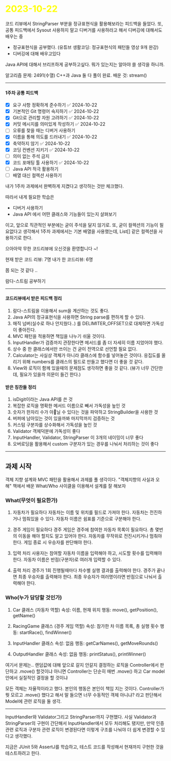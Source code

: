 # <span style="color:yellow">2023-10-22</span>
코드 리뷰에서 StringParser 부분을 정규표현식을 활용해보라는 피드백을 들었다.
또, 공통 피드백에서 Sysout 사용하지 말고 디버거를 사용하라고 해서 디버깅에 대해서도 배우는 중 

- 정규표현식을 공부했다. (유튜브 생활코딩: 정규표현식의 패턴들 영상 9개 완강)
- 디버깅에 대해 배우고있다

Java API에 대해서 브리프하게 공부하고싶다. 뭐가 있는지는 알아야 쓸 생각을 하니까.


알고리즘 문제: 2491(수열) C++과 Java 둘 다 풀이 완료.
배운 것: stream()


- - -

#### 1주차 공통 피드백
- [x] 요구 사항 정확하게 준수하기 ✅ 2024-10-22
- [x] 기본적인 Git 명령어 숙지하기 ✅ 2024-10-22
- [x] Git으로 관리할 자원 고려하기 ✅ 2024-10-22
- [x] 커밋 메시지를 의미있게 작성하기 ✅ 2024-10-22
- [ ] 오류를 찾을 때는 디버거 사용하기
- [x] 이름을 통해 의도를 드러내기 ✅ 2024-10-22
- [x] 축약하지 않기 ✅ 2024-10-22
- [x] 코딩 컨벤션 지키기 ✅ 2024-10-22
- [ ] 의미 없는 주석 금지
- [x] 코드 포매팅 툴 사용하기 ✅ 2024-10-22
- [ ] Java API 적극 활용하기
- [ ] 배열 대신 컬렉션 사용하기

내가 1주차 과제에서 완벽하게 지켰다고 생각하는 것만 체크했다.

따라서 내게 필요한 학습은
- 디버거 사용하기
- Java API 에서 어떤 클래스와 기능들이 있는지 살펴보기

이고, 앞으로 직관적인 부분에는 굳이 주석을 달지 않기로. 또, 굳이 컬렉션의 기능이 필요없다고 생각해서 1주차 과제에서는 기본 배열을 사용했는데, List\[\] 같은 컬렉션을 사용하기로 한다.



으아아악 무한 코드리뷰에 오신것을 환영합니다 ~!

현재 받은 코드 리뷰: 7명
내가 한 코드리뷰: 6명

쯤 되는 것 같다 ..

람다-스트림 공부하기


- - -

#### 코드리뷰에서 받은 피드백 정리
1. 람다-스트림을 이용해서 sum을 계산하는 것도 좋다.
2. Java API의 정규표현식을 사용하면 String parse를 편하게 할 수 있다.
3. 매직 넘버(실수로 하나 안지웠다..) 를 DELIMITER_OFFSET으로 대체하면 가독성이 좋아진다.
4. MVC 패턴을 적용하면 책임을 나누기 쉬울 것이다.
5. InputHandler가 검증까지 관장한다면 메서드를 좀 더 자세히 이름 지었어야 했다.
6. 상수 중 한 클래스에서만 쓰이는 건 굳이 전역으로 선언할 필요 없다.
7. Calculator는 사실상 객체가 아니라 클래스에 함수를 넣어놓은 것이다. 응집도를 올리기 위해 numbers를 클래스의 필드로 만들고 했다면 더 좋을 것 같다.
8. View와 로직이 함께 있을때의 문제점도 생각하면 좋을 것 같다. (뷰가 너무 간단한데, 필요가 있을까 의문이 들긴 한다.)


#### 받은 칭찬들 정리
1. isDigit이라는 Java API를 쓴 것
2. 복잡한 로직을 명확한 메서드 이름으로 빼서 가독성을 높인 것
3. 숫자가 한자리 수가 아닐 수 있다는 것을 파악하고 StringBuilder을 사용한 것
4. 버퍼에 남아있는 것이 있을까봐 마지막까지 검증하는 것
5. 커스텀 구분자를 상수화해서 가독성을 높인 것
6. Validator 객체덕분에 가독성이 좋다
7. InputHandler, Validator, StringParser 이 3개의 네이밍이 너무 좋다
8. 오버로딩을 활용해서 custom 구분자가 있는 경우를 나눠서 처리하는 것이 좋다



- - -


## 과제 시작
객체 지향 설계와 MVC 패턴을 활용해서 과제를 풀 생각이다.
"객체지향의 사실과 오해" 책에서 배운 What/Who 사이클을 이용해서 설계를 잘 해보자

### What(무엇이 필요한가)
1. 자동차가 필요하다
	자동차는 이름 및 위치를 필드로 가져야 한다.
	자동차는 전진하거나 멈춰있을 수 있다.
	자동차 이름은 쉼표를 기준으로 구분해야 한다.

2. 경주 게임이 필요하다
	 경주 게임은 경주에 참여한 자동차 목록이 필요하다.
	 총 몇번의 이동을 해야 할지도 알고 있어야 한다.
	 자동차를 무작위로 전진시키거나 멈춰야 한다.
	 게임 종료 시 우승자를 판단해야 한다.

3. 입력 처리
	 사용자는 참여할 자동차 이름을 입력해야 하고, 시도할 횟수를 입력해야 한다.
	 자동차 이름은 반점(구분자)로 여러개 입력할 수 있다.

4. 출력 처리
	 경주가 1회 진행될때마다 차수별 실행 결과를 출력해야 한다.
	 경주가 끝나면 최종 우승자를 출력해야 한다.
	 최종 우승자가 여러명이라면 반점으로 나눠서 출력해야 한다.


### Who(누가 담당할 것인가)
1. Car 클래스 (자동차 역할)
	 속성: 이름, 현재 위치
	 행동: move(), getPosition(), getName()

2. RacingGame 클래스 (경주 게임 역할)
	 속성: 참가한 차 이름 목록, 총 실행 횟수
	 행동: startRace(), findWinner()

3. InputHandler 클래스
	속성: 없음
	행동: getCarNames(), getMoveRounds()

4. OutputHandler 클래스
	 속성: 없음
	 행동: printStatus(), printWinner()

여기서 문제는.. 랜덤값에 대해 앞으로 갈지 안갈지 결정하는 로직을
Controller에서 판단하고 .move() 할것이냐 아니면
Controller는 단순히 매번 .move() 하고 Car model안에서 실질적인 결정을 할 것이냐

모든 객체는 자율적이라고 했다. 본인의 행동은 본인이 책임 지는 것이다.
Controller가 뭣 모르고 .move() 했다고 해서 말 들으면 너무 수동적인 객체 아니냐?
라고 판단해서 Model에 관련 로직을 둘 생각. 


- - -

InputHandler와 Validator그리고 StringParser까지 구현했다. 사실 Validator과 StringParser의 구현이 간단해서 InputHandler에서 모두 처리해도 됐지만, 만약 인증 관련 로직과 구분자 관련 로직이 변경된다면 이렇게 구조를 나눠야 더 쉽게 변경할 수 있다고 생각했다.

지금은 JUnit 5와 AssertJ를 학습하고, 테스트 코드를 작성해서 현재까지 구현한 것을 테스트하려고 한다.